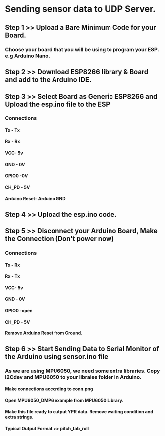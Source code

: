 # Sending sensor data to UDP Server.
## Step 1 >> Upload a Bare Minimum Code for your Board.
###     Choose your board that you will be using to program your ESP. e.g Arduino Nano.
## Step 2 >> Download ESP8266 library & Board and add to the Arduino IDE.
 ## Step 3 >> Select Board as Generic ESP8266 and Upload the esp.ino file to the ESP
 ### Connections 
 #### Tx - Tx
 #### Rx - Rx
 #### VCC- 5v
 #### GND - 0V 
 #### GPIO0 -0V
 #### CH_PD - 5V

 #### Arduino Reset- Arduino GND 

 ## Step 4 >> Upload the esp.ino code.

 ## Step 5 >> Disconnect your Arduino Board, Make the Connection (Don't power now)

 ### Connections 
 #### Tx - Rx
 #### Rx - Tx
 #### VCC- 5v
 #### GND - 0V 
 #### GPIO0 -open
 #### CH_PD - 5V

 #### Remove Arduino Reset from Ground.

 ## Step 6 >> Start Sending Data to Serial Monitor of the Arduino using sensor.ino file

 ### As we are using MPU6050, we need some extra libraries. Copy I2Cdev and MPU6050 to your libraies folder in Arduino.
 #### Make connections according to conn.png
 #### Open MPU6050_DMP6 example from MPU6050 Library. 

#### Make this file ready to output YPR data. Remove waiting condition and extra strings. 
#### Typical Output Format >> pitch_tab_roll 


